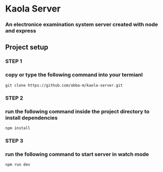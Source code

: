 # Kaola Server

### An electronice examination system server created with node and express

## Project setup

### STEP 1

### copy or type the following command into your termianl

```
git clone https://github.com/abba-m/kaola-server.git
```

### STEP 2

### run the following command inside the project directory to install dependencies

```
npm install
```

### STEP 3

### run the following command to start server in watch mode

```
npm run dev
```
